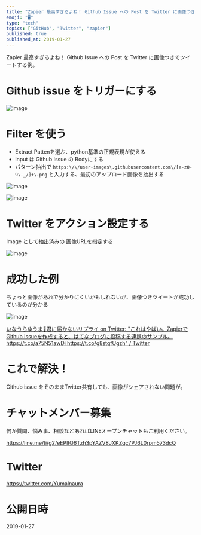 ```yaml
---
title: "Zapier 最高すぎるよね！ Github Issue への Post を Twitter に画像つきでツイートする例。"
emoji: "🖥"
type: "tech"
topics: ["GitHub", "Twitter", "zapier"]
published: true
published_at: 2019-01-27
---
```


Zapier 最高すぎるよね！ Github Issue への Post を Twitter に画像つきでツイートする例。

# Github issue をトリガーにする

![image](https://user-images.githubusercontent.com/13635059/51801521-5e052880-2282-11e9-97ba-06c3cbcc98d8.png)

# Filter を使う

- Extract Pattenを選ぶ、python基準の正規表現が使える
- Input は Github Issue の Bodyにする
- パターン抽出で `https:\/\/user-images\.githubusercontent.com\/[a-z0-9\-_/]+\.png` と入力する、最初のアップロード画像を抽出する

![image](https://user-images.githubusercontent.com/13635059/51801527-72e1bc00-2282-11e9-93cc-2edddd66e987.png)

![image](https://user-images.githubusercontent.com/13635059/51801527-72e1bc00-2282-11e9-93cc-2edddd66e987.png)

# Twitter をアクション設定する

Image として抽出済みの 画像URLを指定する

![image](https://user-images.githubusercontent.com/13635059/51801545-a7557800-2282-11e9-8172-782d2125a3ea.png)

# 成功した例

ちょっと画像があれで分かりにくいかもしれないが、画像つきツイートが成功しているのが分かる

![image](https://user-images.githubusercontent.com/13635059/51801551-c5bb7380-2282-11e9-8e43-42e8e875eae4.png)


[いなうらゆうま🤖君に届かないリプライ on Twitter: "これはやばい。ZapierでGithub Issueを作成すると、はてなブログに投稿する連携のサンプル。 https://t.co/a75N51awDi https://t.co/g8stqfUgzh" / Twitter](https://twitter.com/YumaInaura/status/1089513975493152769)

# これで解決！

Github issue をそのままTwitter共有しても、画像がシェアされない問題が。








<!-- Update From Qiita API -->

# チャットメンバー募集


何か質問、悩み事、相談などあればLINEオープンチャットもご利用ください。

https://line.me/ti/g2/eEPltQ6Tzh3pYAZV8JXKZqc7PJ6L0rpm573dcQ





# Twitter


https://twitter.com/YumaInaura


<!-- Update From Qiita API -->



# 公開日時

2019-01-27
